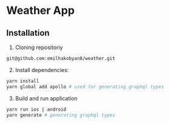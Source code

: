 # Weather App

## Installation
1. Cloning repositoriy
```bash
git@github.com:emilhakobyan8/weather.git
```

2. Install dependencies:

```bash
yarn install
yarn global add apollo # used for generating graphql types
```

3.  Build and run application
```bash
yarn run ios | android
yarn generate # generating graphql types
```
